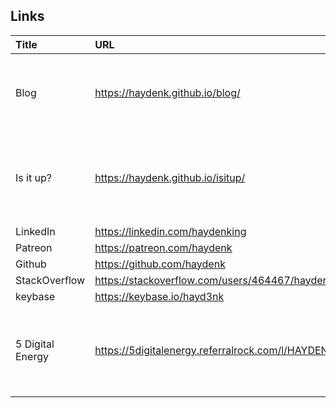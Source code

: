 ## Links

|**Title**|**URL**|**Description**|
|:---|:---|:---|
|Blog|https://haydenk.github.io/blog/|My blog space. Posts about software development or life.|
|Is it up?|https://haydenk.github.io/isitup/|Side project that checks if a particular server address is available|
|LinkedIn|https://linkedin.com/haydenking||
|Patreon|https://patreon.com/haydenk||
|Github|https://github.com/haydenk||
|StackOverflow|https://stackoverflow.com/users/464467/hayden||
|keybase|https://keybase.io/hayd3nk||
|5 Digital Energy|https://5digitalenergy.referralrock.com/l/HAYDENKING74/|If you need electricity service for your small business, check that out!|